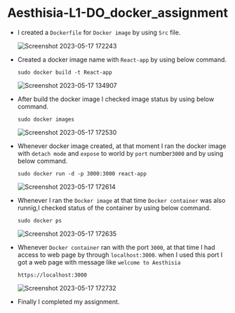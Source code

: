 # Aesthisia-L1-DO_docker_assignment

* I created a `Dockerfile` for `Docker image` by using `Src` file.

   ![Screenshot 2023-05-17 172243](https://github.com/anji1505/Aesthisia-L1-DO_docker_assignment/assets/116748521/34235d30-4c19-429f-b8e8-6215b916c9ca)

* Created a docker image name with `React-app` by using below command.

    `sudo docker build -t React-app`

   ![Screenshot 2023-05-17 134907](https://github.com/anji1505/Aesthisia-L1-DO_docker_assignment/assets/116748521/21273045-f680-483e-a074-a8e94919d7aa)

* After build the docker image I checked image status by using below command.

   `sudo docker images`
   
   ![Screenshot 2023-05-17 172530](https://github.com/anji1505/Aesthisia-L1-DO_docker_assignment/assets/116748521/48ffb376-0054-4783-8420-5f5d6f4110b9)

* Whenever docker image created, at that moment I ran the docker image with `detach mode` and `expose` to world by `port` number`3000` and by using below command.
  
    `sudo docker run -d -p 3000:3000 react-app`
	
   ![Screenshot 2023-05-17 172614](https://github.com/anji1505/Aesthisia-L1-DO_docker_assignment/assets/116748521/b857cd95-5e86-4788-ba82-251651999cc3)

* Whenever I ran the `Docker image` at that time `Docker container` was also runnig,I checked status of the container by using below command.

   `sudo docker ps`

   ![Screenshot 2023-05-17 172635](https://github.com/anji1505/Aesthisia-L1-DO_docker_assignment/assets/116748521/88a368c1-7001-4c94-8ac0-904e56d0cf34)

* Whenever `Docker container` ran with the port `3000`, at that time I had access to web page by through `localhost:3000`. when I used this port I got a web page   with message like `welcome to Aesthisia`

   `https://localhost:3000`

   ![Screenshot 2023-05-17 172732](https://github.com/anji1505/Aesthisia-L1-DO_docker_assignment/assets/116748521/a34a23e8-7b51-4c82-be53-61e9c4a48571)
   
 * Finally I completed my assignment.
   
